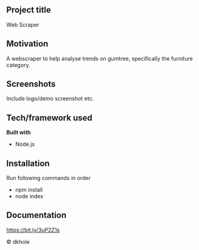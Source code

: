 ## Project title
Web Scraper

## Motivation
A webscraper to help analyse trends on gumtree, specifically the furniture category.

## Screenshots
Include logo/demo screenshot etc.

## Tech/framework used
<b>Built with</b>
- Node.js

## Installation
Run following commands in order
- npm install
- node index

## Documentation
https://bit.ly/3uP2Z1s

© dkhole
